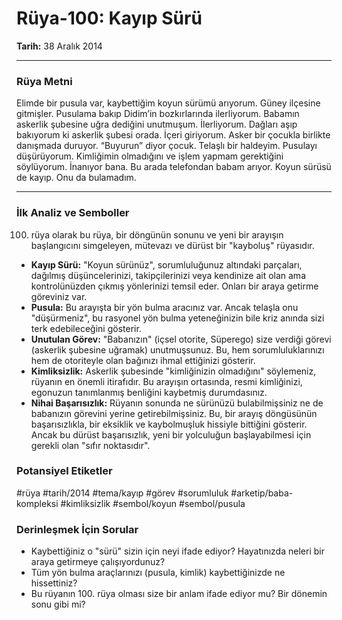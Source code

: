 # Rüya-100: Kayıp Sürü
**Tarih:** 38 Aralık 2014

---
### Rüya Metni

Elimde bir pusula var, kaybettiğim koyun sürümü arıyorum. Güney ilçesine gitmişler. Pusulama bakıp Didim’in bozkırlarında ilerliyorum. Babamın askerlik şubesine uğra dediğini unutmuşum. İlerliyorum. Dağları aşıp bakıyorum ki askerlik şubesi orada. İçeri giriyorum. Asker bir çocukla birlikte danışmada duruyor. “Buyurun” diyor çocuk. Telaşlı bir haldeyim. Pusulayı düşürüyorum. Kimliğimin olmadığını ve işlem yapmam gerektiğini söylüyorum. İnanıyor bana. Bu arada telefondan babam arıyor. Koyun sürüsü de kayıp. Onu da bulamadım.

---
### İlk Analiz ve Semboller

100. rüya olarak bu rüya, bir döngünün sonunu ve yeni bir arayışın başlangıcını simgeleyen, mütevazı ve dürüst bir "kayboluş" rüyasıdır.

* **Kayıp Sürü:** "Koyun sürünüz", sorumluluğunuz altındaki parçaları, dağılmış düşüncelerinizi, takipçilerinizi veya kendinize ait olan ama kontrolünüzden çıkmış yönlerinizi temsil eder. Onları bir araya getirme göreviniz var.
* **Pusula:** Bu arayışta bir yön bulma aracınız var. Ancak telaşla onu "düşürmeniz", bu rasyonel yön bulma yeteneğinizin bile kriz anında sizi terk edebileceğini gösterir.
* **Unutulan Görev:** "Babanızın" (içsel otorite, Süperego) size verdiği görevi (askerlik şubesine uğramak) unutmuşsunuz. Bu, hem sorumluluklarınızı hem de otoriteyle olan bağınızı ihmal ettiğinizi gösterir.
* **Kimliksizlik:** Askerlik şubesinde "kimliğinizin olmadığını" söylemeniz, rüyanın en önemli itirafıdır. Bu arayışın ortasında, resmi kimliğinizi, egonuzun tanımlanmış benliğini kaybetmiş durumdasınız.
* **Nihai Başarısızlık:** Rüyanın sonunda ne sürünüzü bulabilmişsiniz ne de babanızın görevini yerine getirebilmişsiniz. Bu, bir arayış döngüsünün başarısızlıkla, bir eksiklik ve kaybolmuşluk hissiyle bittiğini gösterir. Ancak bu dürüst başarısızlık, yeni bir yolculuğun başlayabilmesi için gerekli olan "sıfır noktasıdır".

### Potansiyel Etiketler
#rüya #tarih/2014 #tema/kayıp #görev #sorumluluk #arketip/baba-kompleksi #kimliksizlik #sembol/koyun #sembol/pusula

### Derinleşmek İçin Sorular
* Kaybettiğiniz o "sürü" sizin için neyi ifade ediyor? Hayatınızda neleri bir araya getirmeye çalışıyordunuz?
* Tüm yön bulma araçlarınızı (pusula, kimlik) kaybettiğinizde ne hissettiniz?
* Bu rüyanın 100. rüya olması size bir anlam ifade ediyor mu? Bir dönemin sonu gibi mi?